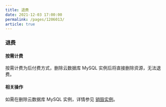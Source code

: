```yaml
---
title: 退费
date: 2021-12-03 17:00:00
permalink: /pages/1206013/
article: true
---
```


### 退费

#### 按需计费

按需计费为后付费方式，删除云数据库 MySQL 实例后将直接删除资源，无法退费。

#### 相关操作

如需在删除云数据库 MySQL 实例，详情参见 [销毁实例](./../04.操作指南/02.管理实例/03.销毁实例.md)。
